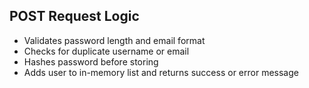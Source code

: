 ## POST Request Logic
- Validates password length and email format
- Checks for duplicate username or email
- Hashes password before storing
- Adds user to in-memory list and returns success or error message

